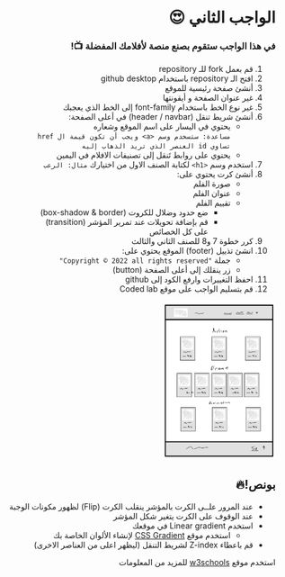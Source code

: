 <div dir=rtl> 

  <h1> الواجب الثاني 😍 </h1>
  <h3>في هذا الواجب ستقوم بصنع منصة لأفلامك المفضلة 📺!</h3>
 
1) قم بعمل fork للـ repository
2) افتح الـ repository باستخدام github desktop
3) أنشئ صفحة رئيسية للموقع
4) غير عنوان الصفحة و أيقونتها
5) غير نوع الخط باستخدام font-family إلى الخط الذي يعجبك
6) أنشئ شريط تنقل (header / navbar) في أعلى الصفحة: 
    - يحتوي في اليسار على اسم الموقع وشعاره
      <br> `مساعدة: ستسخدم وسم <a> ويجب أن تكون قيمة ال href تساوي id العنصر الذي تريد الذهاب إليه`
    - يحتوي على روابط تَنقل إلى تصنيفات الافلام في اليمين
7) استخدم وسم `<h1>` لكتابة الصنف الاول من اختيارك `مثال: الرعب`
8) أنشئ كرت يحتوي على:
    - صورة الفلم
    - عنوان الفلم
    - تقييم الفلم
      - ضع حدود وضلال للكروت (box-shadow & border)
      - قم بإضافة تحويلات عند تمرير المؤشر (transition) على كل الخصائص
 9) كرر خطوة 7 و8 للصنف الثاني والثالث
10) انشئ تذييل (footer)  الموقع يحتوي على: <br> 
    - جملة `"Copyright © 2022 all rights reserved"`
    - زر ينقلك إلى أعلى الصفحة (button)
11) احفظ التغييرات وارفع الكود إلى github
12) قم بتسليم الواجب على موقع Coded lab
<img src="./wireframe.png" alt="wireframe" width="200"/>

## بونص!🔥

* عند المرور علــى الكرت بالمؤشر ينقلب الكرت (Flip) لظهور مكونات الوجبة
* عند الوقوف على الكرت يتغير شكل المؤشر 
* استخدم Linear gradient في موقعك
  - استخدم موقع <a href="https://cssgradient.io">CSS Gradient</a> لإنشاء الألوان الخاصة بك
* قم باعطاء Z-index لشريط التنقل  (ليظهر اعلى من العناصر الاخرى) 

استخدم موقع <a href="https://www.w3schools.com/">w3schools</a> للمزيد من المعلومات
</div>
